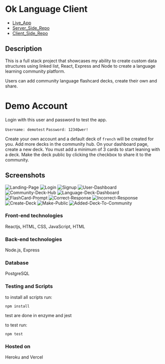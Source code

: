 # Ok Language Client

- [Live_App](https://ok-la-client.vercel.app/)
- [Server_Side_Repo](https://github.com/RShuken/ok-la-server)
- [Client_Side_Repo](https://github.com/RShuken/ok-la-client)

## Description

This is a full stack project that showcases my ability to create custom data structures using linked list, React, Express and Node to create a language learning community platform.

Users can add community language flashcard decks, create their own and share.

# Demo Account

Login with this user and password to test the app. 

```Username: demotest```
```Password: 1234Qwer!```

Create your own account and a default deck of `french` will be created for you. Add more decks in the community hub. On your dashboard page, create a new deck. You must add a minimum of 3 cards to start leaning with a deck. Make the deck public by clicking the checkbox to share it to the community. 

## Screenshots

![Landing-Page](./src/images/1.png)
![Login](./src/images/2.png)
![Signup](./src/images/3.png)
![User-Dashboard](./src/images/4.png)
![Community-Deck-Hub](./src/images/5.png)
![Language-Deck-Dashboard](./src/images/6.png)
![FlashCard-Prompt](./src/images/7.png)
![Correct-Response](./src/images/8.png)
![Incorrect-Response](./src/images/9.png)
![Create-Deck](./src/images/10.png)
![Make-Public](./src/images/11.png)
![Added-Deck-To-Community](./src/images/12.png)

### Front-end technologies

Reactjs, HTML, CSS, JavaScript, HTML

### Back-end technologies

Node.js, Express

### Database

PostgreSQL

### Testing and Scripts

to install all scripts run:

```npm install```

test are done in enzyme and jest

to test run:

``` npm test ```

### Hosted on

Heroku and Vercel
